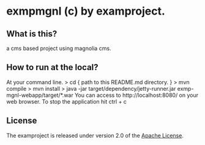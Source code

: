 # exmpmgnl (c) by examproject.

## What is this?
a cms based project using magnolia cms.

## How to run at the local?
At your command line.
    > cd { path to this README.md directory. }
    > mvn compile
    > mvn install
    > java -jar target/dependency/jetty-runner.jar exmp-mgnl-webapp/target/*.war
You can access to http://localhost:8080/ on your web browser.
To stop the application hit ctrl + c

## License
The examproject is released under version 2.0 of the
[Apache License](http://www.apache.org/licenses/LICENSE-2.0).